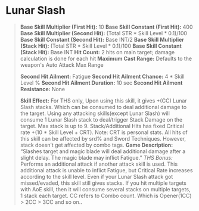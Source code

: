 # __Lunar Slash__ #

> **Base Skill Multiplier (First Hit):** 10
> **Base Skill Constant (First Hit):** 400
> **Base Skill Multiplier (Second Hit):** (Total STR * Skill Level * 0.1)/100
> **Base Skill Constant (Second Hit):** Base INT/2
> **Base Skill Multiplier (Stack Hit):** (Total STR * Skill Level * 0.1)/100
> **Base Skill Constant (Stack Hit):** Base INT
> **Hit Count:** 2 hits on main target; damage calculation is done for each hit
> **Maximum Cast Range:** Defaults to the weapon's Auto Attack Max Range
>
> **Second Hit Ailment:** Fatigue
> **Second Hit Ailment Chance:** 4 * Skill Level %
> **Second Hit Ailment Duration:** 10 sec
> **Second Hit Ailment Resistance:** None
>
> **Skill Effect:**
> For THS only, Upon using this skill, it gives +(CC) Lunar Slash stacks. Which can be consumed to deal additional damage to the target. Using any attacking skills(except Lunar Slash) will consume 1 Lunar Slash stack to deal/trigger Stack Damage on the target. Max stack is up to 9.
> Stack/Additional Hits has fixed Critical rate +(10 * Skill Level + CRT). Note: CRT is personal stats.
> All hits of this skill can be affected by srd% and Sword Techniques. However, stack doesn’t get affected by combo tags.
> **Game Description:** “Slashes target and magic blade will deal additional damage after a slight delay. The magic blade may inflict Fatigue.”
> *THS Bonus:* Performs an additional attack if another attack skill is used. This additional attack is unable to inflict Fatigue, but Critical Rate increases according to the skill level.
> Even if your Lunar Slash attack got missed/evaded, this skill still gives stacks.
> If you hit multiple targets with AoE skill, then it will consume several stacks on multiple targets, 1 stack each target.
> CC refers to Combo count. Which is Opener(1CC) > 2CC > 3CC and so on..
